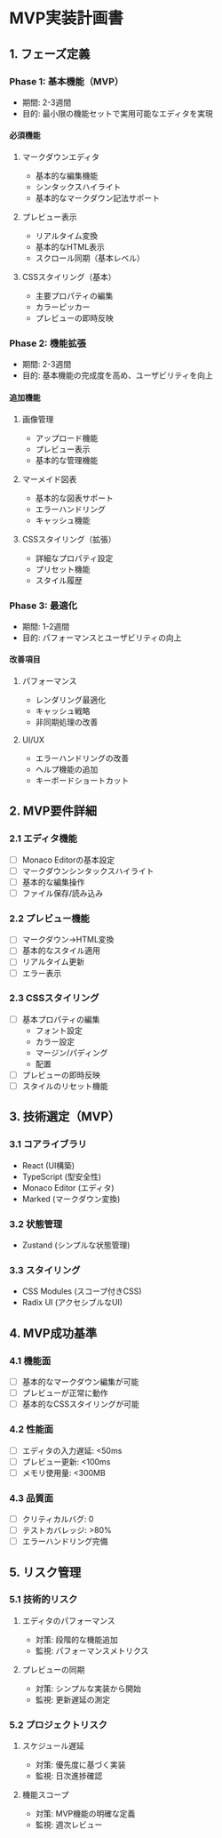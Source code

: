 # MVP実装計画書

## 1. フェーズ定義

### Phase 1: 基本機能（MVP）
- 期間: 2-3週間
- 目的: 最小限の機能セットで実用可能なエディタを実現

#### 必須機能
1. マークダウンエディタ
   - 基本的な編集機能
   - シンタックスハイライト
   - 基本的なマークダウン記法サポート

2. プレビュー表示
   - リアルタイム変換
   - 基本的なHTML表示
   - スクロール同期（基本レベル）

3. CSSスタイリング（基本）
   - 主要プロパティの編集
   - カラーピッカー
   - プレビューの即時反映

### Phase 2: 機能拡張
- 期間: 2-3週間
- 目的: 基本機能の完成度を高め、ユーザビリティを向上

#### 追加機能
1. 画像管理
   - アップロード機能
   - プレビュー表示
   - 基本的な管理機能

2. マーメイド図表
   - 基本的な図表サポート
   - エラーハンドリング
   - キャッシュ機能

3. CSSスタイリング（拡張）
   - 詳細なプロパティ設定
   - プリセット機能
   - スタイル履歴

### Phase 3: 最適化
- 期間: 1-2週間
- 目的: パフォーマンスとユーザビリティの向上

#### 改善項目
1. パフォーマンス
   - レンダリング最適化
   - キャッシュ戦略
   - 非同期処理の改善

2. UI/UX
   - エラーハンドリングの改善
   - ヘルプ機能の追加
   - キーボードショートカット

## 2. MVP要件詳細

### 2.1 エディタ機能
- [ ] Monaco Editorの基本設定
- [ ] マークダウンシンタックスハイライト
- [ ] 基本的な編集操作
- [ ] ファイル保存/読み込み

### 2.2 プレビュー機能
- [ ] マークダウン→HTML変換
- [ ] 基本的なスタイル適用
- [ ] リアルタイム更新
- [ ] エラー表示

### 2.3 CSSスタイリング
- [ ] 基本プロパティの編集
  - フォント設定
  - カラー設定
  - マージン/パディング
  - 配置
- [ ] プレビューの即時反映
- [ ] スタイルのリセット機能

## 3. 技術選定（MVP）

### 3.1 コアライブラリ
- React (UI構築)
- TypeScript (型安全性)
- Monaco Editor (エディタ)
- Marked (マークダウン変換)

### 3.2 状態管理
- Zustand (シンプルな状態管理)

### 3.3 スタイリング
- CSS Modules (スコープ付きCSS)
- Radix UI (アクセシブルなUI)

## 4. MVP成功基準

### 4.1 機能面
- [ ] 基本的なマークダウン編集が可能
- [ ] プレビューが正常に動作
- [ ] 基本的なCSSスタイリングが可能

### 4.2 性能面
- [ ] エディタの入力遅延: <50ms
- [ ] プレビュー更新: <100ms
- [ ] メモリ使用量: <300MB

### 4.3 品質面
- [ ] クリティカルバグ: 0
- [ ] テストカバレッジ: >80%
- [ ] エラーハンドリング完備

## 5. リスク管理

### 5.1 技術的リスク
1. エディタのパフォーマンス
   - 対策: 段階的な機能追加
   - 監視: パフォーマンスメトリクス

2. プレビューの同期
   - 対策: シンプルな実装から開始
   - 監視: 更新遅延の測定

### 5.2 プロジェクトリスク
1. スケジュール遅延
   - 対策: 優先度に基づく実装
   - 監視: 日次進捗確認

2. 機能スコープ
   - 対策: MVP機能の明確な定義
   - 監視: 週次レビュー